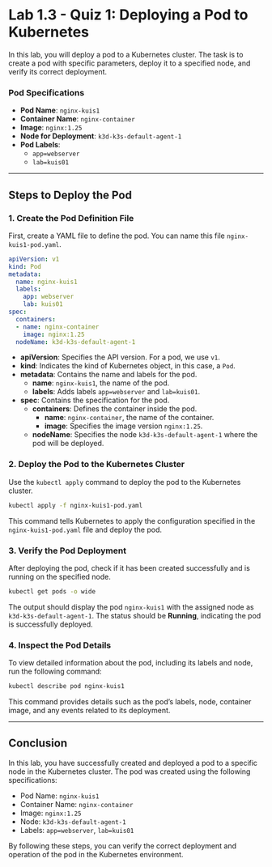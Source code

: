# Lab 1.3 - Quiz 1: Deploying a Pod to Kubernetes

In this lab, you will deploy a pod to a Kubernetes cluster. The task is to create a pod with specific parameters, deploy it to a specified node, and verify its correct deployment.

### Pod Specifications

- **Pod Name**: `nginx-kuis1`
- **Container Name**: `nginx-container`
- **Image**: `nginx:1.25`
- **Node for Deployment**: `k3d-k3s-default-agent-1`
- **Pod Labels**:
  - `app=webserver`
  - `lab=kuis01`

---

## Steps to Deploy the Pod

### 1. Create the Pod Definition File

First, create a YAML file to define the pod. You can name this file `nginx-kuis1-pod.yaml`.

```yaml
apiVersion: v1
kind: Pod
metadata:
  name: nginx-kuis1
  labels:
    app: webserver
    lab: kuis01
spec:
  containers:
  - name: nginx-container
    image: nginx:1.25
  nodeName: k3d-k3s-default-agent-1
```

- **apiVersion**: Specifies the API version. For a pod, we use `v1`.
- **kind**: Indicates the kind of Kubernetes object, in this case, a `Pod`.
- **metadata**: Contains the name and labels for the pod.
  - **name**: `nginx-kuis1`, the name of the pod.
  - **labels**: Adds labels `app=webserver` and `lab=kuis01`.
- **spec**: Contains the specification for the pod.
  - **containers**: Defines the container inside the pod.
    - **name**: `nginx-container`, the name of the container.
    - **image**: Specifies the image version `nginx:1.25`.
  - **nodeName**: Specifies the node `k3d-k3s-default-agent-1` where the pod will be deployed.

### 2. Deploy the Pod to the Kubernetes Cluster

Use the `kubectl apply` command to deploy the pod to the Kubernetes cluster.

```bash
kubectl apply -f nginx-kuis1-pod.yaml
```

This command tells Kubernetes to apply the configuration specified in the `nginx-kuis1-pod.yaml` file and deploy the pod.

### 3. Verify the Pod Deployment

After deploying the pod, check if it has been created successfully and is running on the specified node.

```bash
kubectl get pods -o wide
```

The output should display the pod `nginx-kuis1` with the assigned node as `k3d-k3s-default-agent-1`. The status should be **Running**, indicating the pod is successfully deployed.

### 4. Inspect the Pod Details

To view detailed information about the pod, including its labels and node, run the following command:

```bash
kubectl describe pod nginx-kuis1
```

This command provides details such as the pod’s labels, node, container image, and any events related to its deployment.

---

## Conclusion

In this lab, you have successfully created and deployed a pod to a specific node in the Kubernetes cluster. The pod was created using the following specifications:

- Pod Name: `nginx-kuis1`
- Container Name: `nginx-container`
- Image: `nginx:1.25`
- Node: `k3d-k3s-default-agent-1`
- Labels: `app=webserver`, `lab=kuis01`

By following these steps, you can verify the correct deployment and operation of the pod in the Kubernetes environment.
